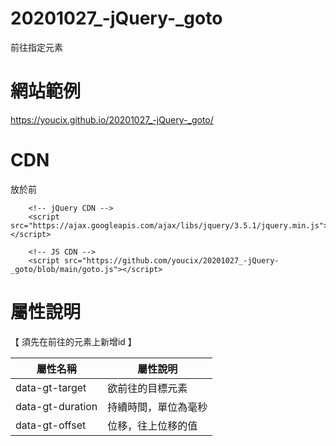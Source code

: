# 20201027_-jQuery-_goto
前往指定元素


# 網站範例
https://youcix.github.io/20201027_-jQuery-_goto/

# CDN

放於</body>前

~~~
    <!-- jQuery CDN -->
    <script src="https://ajax.googleapis.com/ajax/libs/jquery/3.5.1/jquery.min.js"></script>

    <!-- JS CDN -->
    <script src="https://github.com/youcix/20201027_-jQuery-_goto/blob/main/goto.js"></script>

~~~

# 屬性說明

【 須先在前往的元素上新增id 】

屬性名稱        |   屬性說明
---------------|-----------------
data-gt-target | 欲前往的目標元素
data-gt-duration |持續時間，單位為毫秒
data-gt-offset | 位移，往上位移的值
